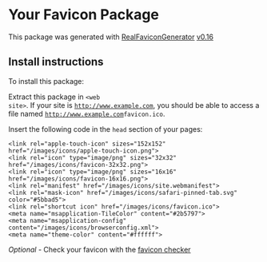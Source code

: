 # Your Favicon Package

This package was generated with [RealFaviconGenerator](https://realfavicongenerator.net/) [v0.16](https://realfavicongenerator.net/change_log#v0.16)

## Install instructions

To install this package:

Extract this package in <code>&lt;web site&gt;<?php echo /images/icons/ ?></code>. If your site is <code>http://www.example.com</code>, you should be able to access a file named <code>http://www.example.com<?php echo /images/icons/ ?>favicon.ico</code>.

Insert the following code in the `head` section of your pages:

    <link rel="apple-touch-icon" sizes="152x152" href="/images/icons/apple-touch-icon.png">
    <link rel="icon" type="image/png" sizes="32x32" href="/images/icons/favicon-32x32.png">
    <link rel="icon" type="image/png" sizes="16x16" href="/images/icons/favicon-16x16.png">
    <link rel="manifest" href="/images/icons/site.webmanifest">
    <link rel="mask-icon" href="/images/icons/safari-pinned-tab.svg" color="#5bbad5">
    <link rel="shortcut icon" href="/images/icons/favicon.ico">
    <meta name="msapplication-TileColor" content="#2b5797">
    <meta name="msapplication-config" content="/images/icons/browserconfig.xml">
    <meta name="theme-color" content="#ffffff">

*Optional* - Check your favicon with the [favicon checker](https://realfavicongenerator.net/favicon_checker)